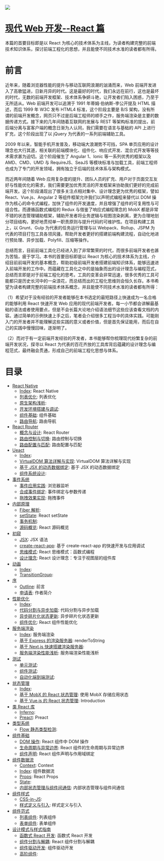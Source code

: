 ![](https://coding.net/u/hoteam/p/Cache/git/raw/master/2017/6/1/think-react.jpg)

# [现代 Web 开发--React 篇](https://parg.co/UaY)

本篇的首要目标即是以 React 为核心的技术体系为主线，为读者构建完整的前端技术知识体系，探讨前端工程化的思想，并且能使不同技术水准的读者都有所得。

# 前言

近年来，随着浏览器性能的提升与移动互联网浪潮的汹涌而来，Web 前端开发进入了高歌猛进，日新月异的时代。这是最好的时代，我们永远在前行，这也是最坏的时代，无数的前端开发框架、技术体系争妍斗艳，让开发者们陷入困惑，乃至于无所适从。Web 前端开发可以追溯于 1991 年蒂姆·伯纳斯-李公开提及 HTML 描述，而后 1999 年 W3C 发布 HTML4 标准，这个阶段主要是 B/S 架构，没有所谓的前端开发概念，网页只不过是后端工程师的顺手之作，服务端渲染是主要的数据传递方式。接下来的几年间随着互联网的发展与 REST 等架构标准的提出，前后端分离与富客户端的概念日渐为人认同，我们需要在语言与基础的 API 上进行扩充，这个阶段出现了以 jQuery 为代表的一系列前端辅助工具。

2009 年以来，智能手机开发普及，移动端大浪潮势不可挡，SPA 单页应用的设计理念也大行其道，相关联的前端模块化、组件化、响应式开发、混合式开发等等技术需求甚为迫切。这个阶段催生了 Angular 1、Ionic 等一系列优秀的框架以及 AMD、CMD、UMD 与 RequireJS、SeaJS 等模块标准与加载工具，前端工程师也成为了专门的开发领域，拥有独立于后端的技术体系与架构模式。

而近两年间随着 Web 应用复杂度的提升、团队人员的扩充、用户对于页面交互友好与性能优化的需求，我们需要更加优秀灵活的开发框架来协助我们更好的完成前端开发。这个阶段涌现出了很多关注点相对集中、设计理念更为优秀的框架，譬如 React、Vue.js、Angular 2 等组件框架允许我们以声明式编程来替代以 DOM 操作为核心的命令式编程，加快了组件的开发速度，并且增强了组件的可复用性与可组合性。而遵循函数式编程的 Redux 与借鉴了响应式编程理念的 MobX 都是非常不错的状态管理辅助框架，辅助开发者将业务逻辑与视图渲染剥离，更为合理地划分项目结构，更好地贯彻单一职责原则与提升代码的可维护性。在项目构建工具上，以 Grunt、Gulp 为代表的任务运行管理与以 Webpack、Rollup、JSPM 为代表的项目打包工具各领风骚，帮助开发者更好的搭建前端构建流程，自动化地进行预处理、异步加载、Polyfill、压缩等操作。

总结而言，目前前端工具化已经进入到了非常繁荣的时代，而很多前端开发者也甚为苦恼，疲于学习。本书的首要目标即是以 React 为核心的技术体系为主线，介绍目前前端开发的基本概念，帮助初级前端开发者搭建前端知识体系，能够迅速进入前端开发的工作中。而蕴藏在工具化之中的是抽象而出的设计理念与编程范式，总结而言即是对于前端工程化的思考。工具的变革会非常迅速，很多优秀的工具可能都只是历史长河中的一朵浪花，而总结而出的工程化思维则会恒久长存。本书希望为读者构建完整的前端技术体系概念，并且能使不同技术水准的读者都有所得：

（1）希望对于没有经验的开发者能够在本书选定的最短路径上快速成为一名合格的能够利用 React 快速开发 Web 应用的现代前端开发者。每一小节都会讲解最基础的语法或者使用要点，但是不会长篇大论地介绍语法细节这些应该查看文档的内容。通过简单的示例快速上手之后，笔者会介绍很多工程当中的具体实践。可能刚入门的开发者并不能理解这些实践的意义或者价值，但是首先保证能用，而后在自己的实践中慢慢回味，逐渐明了。

（2）而对于有一定前端开发经验的开发者，本书能够帮你梳理现代纷繁复杂的前端开发状况，探寻以 React 为代表的百花齐放的工具库背后蕴藏的设计理念与编程范式，最终融会贯通，形成自己的前端工程化思想与体系。

# 目录

* [React Native](https://github.com/wxyyxc1992/Web-Development-And-Engineering-Practices/React-And-Frontend-Engineering/React%20Native/Index.md)
  * [Index](https://github.com/wxyyxc1992/Web-Development-And-Engineering-Practices/blob/master/React-And-Frontend-Engineering/React%20Native/Index.md): React Native
  * [列表优化](https://github.com/wxyyxc1992/Web-Development-And-Engineering-Practices/blob/master/React-And-Frontend-Engineering/React%20Native/%E5%88%97%E8%A1%A8%E4%BC%98%E5%8C%96.md): 列表优化
  * [原生架构浅析](https://github.com/wxyyxc1992/Web-Development-And-Engineering-Practices/blob/master/React-And-Frontend-Engineering/React%20Native/%E5%8E%9F%E7%94%9F%E6%9E%B6%E6%9E%84%E6%B5%85%E6%9E%90.md):
  * [开发环境搭建与调试](https://github.com/wxyyxc1992/Web-Development-And-Engineering-Practices/blob/master/React-And-Frontend-Engineering/React%20Native/%E5%BC%80%E5%8F%91%E7%8E%AF%E5%A2%83%E6%90%AD%E5%BB%BA%E4%B8%8E%E8%B0%83%E8%AF%95.md):
  * [组件基础](https://github.com/wxyyxc1992/Web-Development-And-Engineering-Practices/blob/master/React-And-Frontend-Engineering/React%20Native/%E7%BB%84%E4%BB%B6%E5%9F%BA%E7%A1%80.md): 组件基础
  * [路由导航](https://github.com/wxyyxc1992/Web-Development-And-Engineering-Practices/blob/master/React-And-Frontend-Engineering/React%20Native/%E8%B7%AF%E7%94%B1%E5%AF%BC%E8%88%AA.md): 路由导航
* [React Router](https://github.com/wxyyxc1992/Web-Development-And-Engineering-Practices/React-And-Frontend-Engineering/React%20Router/Index.md)
  * [概念与设计](https://github.com/wxyyxc1992/Web-Development-And-Engineering-Practices/blob/master/React-And-Frontend-Engineering/React%20Router/%E6%A6%82%E5%BF%B5%E4%B8%8E%E8%AE%BE%E8%AE%A1.md): React Router
  * [路由控制与切换](https://github.com/wxyyxc1992/Web-Development-And-Engineering-Practices/blob/master/React-And-Frontend-Engineering/React%20Router/%E8%B7%AF%E7%94%B1%E6%8E%A7%E5%88%B6%E4%B8%8E%E5%88%87%E6%8D%A2.md): 路由控制与切换
  * [路由配置与匹配](https://github.com/wxyyxc1992/Web-Development-And-Engineering-Practices/blob/master/React-And-Frontend-Engineering/React%20Router/%E8%B7%AF%E7%94%B1%E9%85%8D%E7%BD%AE%E4%B8%8E%E5%8C%B9%E9%85%8D.md): 路由配置与匹配
* [Ueact](https://github.com/wxyyxc1992/Web-Development-And-Engineering-Practices/React-And-Frontend-Engineering/Ueact/Index.md)
  * [Index](https://github.com/wxyyxc1992/Web-Development-And-Engineering-Practices/blob/master/React-And-Frontend-Engineering/Ueact/Index.md):
  * [VirtualDOM 算法详解与实现](https://github.com/wxyyxc1992/Web-Development-And-Engineering-Practices/blob/master/React-And-Frontend-Engineering/Ueact/VirtualDOM%20%E7%AE%97%E6%B3%95%E8%AF%A6%E8%A7%A3%E4%B8%8E%E5%AE%9E%E7%8E%B0.md): VirtualDOM 算法详解与实现
  * [基于 JSX 的动态数据绑定](https://github.com/wxyyxc1992/Web-Development-And-Engineering-Practices/blob/master/React-And-Frontend-Engineering/Ueact/%E5%9F%BA%E4%BA%8E%20JSX%20%E7%9A%84%E5%8A%A8%E6%80%81%E6%95%B0%E6%8D%AE%E7%BB%91%E5%AE%9A.md): 基于 JSX 的动态数据绑定
  * [组件系统设计](https://github.com/wxyyxc1992/Web-Development-And-Engineering-Practices/blob/master/React-And-Frontend-Engineering/Ueact/%E7%BB%84%E4%BB%B6%E7%B3%BB%E7%BB%9F%E8%AE%BE%E8%AE%A1.md):
* [事件系统](https://github.com/wxyyxc1992/Web-Development-And-Engineering-Practices/React-And-Frontend-Engineering/%E4%BA%8B%E4%BB%B6%E7%B3%BB%E7%BB%9F/Index.md)
  * [事件应用实践](https://github.com/wxyyxc1992/Web-Development-And-Engineering-Practices/blob/master/React-And-Frontend-Engineering/%E4%BA%8B%E4%BB%B6%E7%B3%BB%E7%BB%9F/%E4%BA%8B%E4%BB%B6%E5%BA%94%E7%94%A8%E5%AE%9E%E8%B7%B5.md): 浏览器监听
  * [合成事件绑定](https://github.com/wxyyxc1992/Web-Development-And-Engineering-Practices/blob/master/React-And-Frontend-Engineering/%E4%BA%8B%E4%BB%B6%E7%B3%BB%E7%BB%9F/%E5%90%88%E6%88%90%E4%BA%8B%E4%BB%B6%E7%BB%91%E5%AE%9A.md): 事件绑定与参数传递
  * [拖拽效果实现](https://github.com/wxyyxc1992/Web-Development-And-Engineering-Practices/blob/master/React-And-Frontend-Engineering/%E4%BA%8B%E4%BB%B6%E7%B3%BB%E7%BB%9F/%E6%8B%96%E6%8B%BD%E6%95%88%E6%9E%9C%E5%AE%9E%E7%8E%B0.md): 拖拽事件
* [内部原理](https://github.com/wxyyxc1992/Web-Development-And-Engineering-Practices/React-And-Frontend-Engineering/%E5%86%85%E9%83%A8%E5%8E%9F%E7%90%86/Index.md)
  * [Fiber 解析](https://github.com/wxyyxc1992/Web-Development-And-Engineering-Practices/blob/master/React-And-Frontend-Engineering/%E5%86%85%E9%83%A8%E5%8E%9F%E7%90%86/Fiber%20%E8%A7%A3%E6%9E%90.md):
  * [setState](https://github.com/wxyyxc1992/Web-Development-And-Engineering-Practices/blob/master/React-And-Frontend-Engineering/%E5%86%85%E9%83%A8%E5%8E%9F%E7%90%86/setState.md): React setState
  * [事务机制](https://github.com/wxyyxc1992/Web-Development-And-Engineering-Practices/blob/master/React-And-Frontend-Engineering/%E5%86%85%E9%83%A8%E5%8E%9F%E7%90%86/%E4%BA%8B%E5%8A%A1%E6%9C%BA%E5%88%B6.md):
  * [源码概览](https://github.com/wxyyxc1992/Web-Development-And-Engineering-Practices/blob/master/React-And-Frontend-Engineering/%E5%86%85%E9%83%A8%E5%8E%9F%E7%90%86/%E6%BA%90%E7%A0%81%E6%A6%82%E8%A7%88.md): React 源码概览
* [初窥](https://github.com/wxyyxc1992/Web-Development-And-Engineering-Practices/React-And-Frontend-Engineering/%E5%88%9D%E7%AA%A5/Index.md)
  * [JSX](https://github.com/wxyyxc1992/Web-Development-And-Engineering-Practices/blob/master/React-And-Frontend-Engineering/%E5%88%9D%E7%AA%A5/JSX.md): JSX 语法
  * [create-react-app](https://github.com/wxyyxc1992/Web-Development-And-Engineering-Practices/blob/master/React-And-Frontend-Engineering/%E5%88%9D%E7%AA%A5/create-react-app.md): 基于 create-react-app 的快速开发与应用调试
  * [思维模式](https://github.com/wxyyxc1992/Web-Development-And-Engineering-Practices/blob/master/React-And-Frontend-Engineering/%E5%88%9D%E7%AA%A5/%E6%80%9D%E7%BB%B4%E6%A8%A1%E5%BC%8F.md): React 思维模式：函数式编程
  * [设计理念](https://github.com/wxyyxc1992/Web-Development-And-Engineering-Practices/blob/master/React-And-Frontend-Engineering/%E5%88%9D%E7%AA%A5/%E8%AE%BE%E8%AE%A1%E7%90%86%E5%BF%B5.md): React 设计理念：专注于视图层的组件库
* [动画](https://github.com/wxyyxc1992/Web-Development-And-Engineering-Practices/React-And-Frontend-Engineering/%E5%8A%A8%E7%94%BB/Index.md)
  * [Index](https://github.com/wxyyxc1992/Web-Development-And-Engineering-Practices/blob/master/React-And-Frontend-Engineering/%E5%8A%A8%E7%94%BB/Index.md):
  * [TransitionGroup](https://github.com/wxyyxc1992/Web-Development-And-Engineering-Practices/blob/master/React-And-Frontend-Engineering/%E5%8A%A8%E7%94%BB/TransitionGroup.md):
* [序](https://github.com/wxyyxc1992/Web-Development-And-Engineering-Practices/React-And-Frontend-Engineering/%E5%BA%8F/Index.md)
  * [Outline](https://github.com/wxyyxc1992/Web-Development-And-Engineering-Practices/blob/master/React-And-Frontend-Engineering/%E5%BA%8F/Outline.md): 前言
  * [申请表](https://github.com/wxyyxc1992/Web-Development-And-Engineering-Practices/blob/master/React-And-Frontend-Engineering/%E5%BA%8F/%E7%94%B3%E8%AF%B7%E8%A1%A8.md): 作者简介
* [性能优化](https://github.com/wxyyxc1992/Web-Development-And-Engineering-Practices/React-And-Frontend-Engineering/%E6%80%A7%E8%83%BD%E4%BC%98%E5%8C%96/Index.md)
  * [Index](https://github.com/wxyyxc1992/Web-Development-And-Engineering-Practices/blob/master/React-And-Frontend-Engineering/%E6%80%A7%E8%83%BD%E4%BC%98%E5%8C%96/Index.md):
  * [代码分割与异步加载](https://github.com/wxyyxc1992/Web-Development-And-Engineering-Practices/blob/master/React-And-Frontend-Engineering/%E6%80%A7%E8%83%BD%E4%BC%98%E5%8C%96/%E4%BB%A3%E7%A0%81%E5%88%86%E5%89%B2%E4%B8%8E%E5%BC%82%E6%AD%A5%E5%8A%A0%E8%BD%BD.md): 代码分割与异步加载
  * [异步碎片化状态更新](https://github.com/wxyyxc1992/Web-Development-And-Engineering-Practices/blob/master/React-And-Frontend-Engineering/%E6%80%A7%E8%83%BD%E4%BC%98%E5%8C%96/%E5%BC%82%E6%AD%A5%E7%A2%8E%E7%89%87%E5%8C%96%E7%8A%B6%E6%80%81%E6%9B%B4%E6%96%B0.md): 异步碎片化状态更新
  * [组件优化](https://github.com/wxyyxc1992/Web-Development-And-Engineering-Practices/blob/master/React-And-Frontend-Engineering/%E6%80%A7%E8%83%BD%E4%BC%98%E5%8C%96/%E7%BB%84%E4%BB%B6%E4%BC%98%E5%8C%96.md): React 组件性能优化
* [服务端渲染](https://github.com/wxyyxc1992/Web-Development-And-Engineering-Practices/React-And-Frontend-Engineering/%E6%9C%8D%E5%8A%A1%E7%AB%AF%E6%B8%B2%E6%9F%93/Index.md)
  * [Index](https://github.com/wxyyxc1992/Web-Development-And-Engineering-Practices/blob/master/React-And-Frontend-Engineering/%E6%9C%8D%E5%8A%A1%E7%AB%AF%E6%B8%B2%E6%9F%93/Index.md): 服务端渲染
  * [基于 Express 的渲染服务器](https://github.com/wxyyxc1992/Web-Development-And-Engineering-Practices/blob/master/React-And-Frontend-Engineering/%E6%9C%8D%E5%8A%A1%E7%AB%AF%E6%B8%B2%E6%9F%93/%E5%9F%BA%E4%BA%8E%20Express%20%E7%9A%84%E6%B8%B2%E6%9F%93%E6%9C%8D%E5%8A%A1%E5%99%A8.md): renderToString
  * [基于 Next.js 快速搭建渲染服务器](https://github.com/wxyyxc1992/Web-Development-And-Engineering-Practices/blob/master/React-And-Frontend-Engineering/%E6%9C%8D%E5%8A%A1%E7%AB%AF%E6%B8%B2%E6%9F%93/%E5%9F%BA%E4%BA%8E%20Next.js%20%E5%BF%AB%E9%80%9F%E6%90%AD%E5%BB%BA%E6%B8%B2%E6%9F%93%E6%9C%8D%E5%8A%A1%E5%99%A8.md):
  * [服务端渲染性能浅析](https://github.com/wxyyxc1992/Web-Development-And-Engineering-Practices/blob/master/React-And-Frontend-Engineering/%E6%9C%8D%E5%8A%A1%E7%AB%AF%E6%B8%B2%E6%9F%93/%E6%9C%8D%E5%8A%A1%E7%AB%AF%E6%B8%B2%E6%9F%93%E6%80%A7%E8%83%BD%E6%B5%85%E6%9E%90.md): 服务端渲染性能浅析
* [测试](https://github.com/wxyyxc1992/Web-Development-And-Engineering-Practices/React-And-Frontend-Engineering/%E6%B5%8B%E8%AF%95/Index.md)
  * [单元测试](https://github.com/wxyyxc1992/Web-Development-And-Engineering-Practices/blob/master/React-And-Frontend-Engineering/%E6%B5%8B%E8%AF%95/%E5%8D%95%E5%85%83%E6%B5%8B%E8%AF%95.md):
  * [组件测试](https://github.com/wxyyxc1992/Web-Development-And-Engineering-Practices/blob/master/React-And-Frontend-Engineering/%E6%B5%8B%E8%AF%95/%E7%BB%84%E4%BB%B6%E6%B5%8B%E8%AF%95.md):
  * [自动化端到端测试](https://github.com/wxyyxc1992/Web-Development-And-Engineering-Practices/blob/master/React-And-Frontend-Engineering/%E6%B5%8B%E8%AF%95/%E8%87%AA%E5%8A%A8%E5%8C%96%E7%AB%AF%E5%88%B0%E7%AB%AF%E6%B5%8B%E8%AF%95.md):
* [状态管理](https://github.com/wxyyxc1992/Web-Development-And-Engineering-Practices/React-And-Frontend-Engineering/%E7%8A%B6%E6%80%81%E7%AE%A1%E7%90%86/Index.md)
  * [Index](https://github.com/wxyyxc1992/Web-Development-And-Engineering-Practices/blob/master/React-And-Frontend-Engineering/%E7%8A%B6%E6%80%81%E7%AE%A1%E7%90%86/Index.md):
  * [基于 MobX 的 React 状态管理](https://github.com/wxyyxc1992/Web-Development-And-Engineering-Practices/blob/master/React-And-Frontend-Engineering/%E7%8A%B6%E6%80%81%E7%AE%A1%E7%90%86/%E5%9F%BA%E4%BA%8E%20MobX%20%E7%9A%84%20React%20%E7%8A%B6%E6%80%81%E7%AE%A1%E7%90%86.md): 使用 MobX 存储应用状态
  * [基于 Vue.js 的 React 状态管理](https://github.com/wxyyxc1992/Web-Development-And-Engineering-Practices/blob/master/React-And-Frontend-Engineering/%E7%8A%B6%E6%80%81%E7%AE%A1%E7%90%86/%E5%9F%BA%E4%BA%8E%20Vue.js%20%E7%9A%84%20React%20%E7%8A%B6%E6%80%81%E7%AE%A1%E7%90%86.md): Introduction
* [类 React 库](https://github.com/wxyyxc1992/Web-Development-And-Engineering-Practices/React-And-Frontend-Engineering/%E7%B1%BB%20React%20%E5%BA%93/Index.md)
  * [Inferno](https://github.com/wxyyxc1992/Web-Development-And-Engineering-Practices/blob/master/React-And-Frontend-Engineering/%E7%B1%BB%20React%20%E5%BA%93/Inferno.md):
  * [Preact](https://github.com/wxyyxc1992/Web-Development-And-Engineering-Practices/blob/master/React-And-Frontend-Engineering/%E7%B1%BB%20React%20%E5%BA%93/Preact.md): Preact
* [类型系统](https://github.com/wxyyxc1992/Web-Development-And-Engineering-Practices/React-And-Frontend-Engineering/%E7%B1%BB%E5%9E%8B%E7%B3%BB%E7%BB%9F/Index.md)
  * [Flow 静态类型检测](https://github.com/wxyyxc1992/Web-Development-And-Engineering-Practices/blob/master/React-And-Frontend-Engineering/%E7%B1%BB%E5%9E%8B%E7%B3%BB%E7%BB%9F/Flow%20%E9%9D%99%E6%80%81%E7%B1%BB%E5%9E%8B%E6%A3%80%E6%B5%8B.md):
* [组件基础](https://github.com/wxyyxc1992/Web-Development-And-Engineering-Practices/React-And-Frontend-Engineering/%E7%BB%84%E4%BB%B6%E5%9F%BA%E7%A1%80/Index.md)
  * [DOM 操作](https://github.com/wxyyxc1992/Web-Development-And-Engineering-Practices/blob/master/React-And-Frontend-Engineering/%E7%BB%84%E4%BB%B6%E5%9F%BA%E7%A1%80/DOM%20%E6%93%8D%E4%BD%9C.md): React 组件中 DOM 操作
  * [生命周期与异常边界](https://github.com/wxyyxc1992/Web-Development-And-Engineering-Practices/blob/master/React-And-Frontend-Engineering/%E7%BB%84%E4%BB%B6%E5%9F%BA%E7%A1%80/%E7%94%9F%E5%91%BD%E5%91%A8%E6%9C%9F%E4%B8%8E%E5%BC%82%E5%B8%B8%E8%BE%B9%E7%95%8C.md): React 组件的生命周期与异常边界
  * [组件声明](https://github.com/wxyyxc1992/Web-Development-And-Engineering-Practices/blob/master/React-And-Frontend-Engineering/%E7%BB%84%E4%BB%B6%E5%9F%BA%E7%A1%80/%E7%BB%84%E4%BB%B6%E5%A3%B0%E6%98%8E.md): React 组件声明与作用域绑定
* [组件数据流](https://github.com/wxyyxc1992/Web-Development-And-Engineering-Practices/React-And-Frontend-Engineering/%E7%BB%84%E4%BB%B6%E6%95%B0%E6%8D%AE%E6%B5%81/Index.md)
  * [Context](https://github.com/wxyyxc1992/Web-Development-And-Engineering-Practices/blob/master/React-And-Frontend-Engineering/%E7%BB%84%E4%BB%B6%E6%95%B0%E6%8D%AE%E6%B5%81/Context.md): Context
  * [Index](https://github.com/wxyyxc1992/Web-Development-And-Engineering-Practices/blob/master/React-And-Frontend-Engineering/%E7%BB%84%E4%BB%B6%E6%95%B0%E6%8D%AE%E6%B5%81/Index.md): 组件数据流
  * [Props](https://github.com/wxyyxc1992/Web-Development-And-Engineering-Practices/blob/master/React-And-Frontend-Engineering/%E7%BB%84%E4%BB%B6%E6%95%B0%E6%8D%AE%E6%B5%81/Props.md): React Props
  * [State](https://github.com/wxyyxc1992/Web-Development-And-Engineering-Practices/blob/master/React-And-Frontend-Engineering/%E7%BB%84%E4%BB%B6%E6%95%B0%E6%8D%AE%E6%B5%81/State.md):
  * [内部状态管理与组件间通信](https://github.com/wxyyxc1992/Web-Development-And-Engineering-Practices/blob/master/React-And-Frontend-Engineering/%E7%BB%84%E4%BB%B6%E6%95%B0%E6%8D%AE%E6%B5%81/%E5%86%85%E9%83%A8%E7%8A%B6%E6%80%81%E7%AE%A1%E7%90%86%E4%B8%8E%E7%BB%84%E4%BB%B6%E9%97%B4%E9%80%9A%E4%BF%A1.md): 内部状态管理与组件间通信
* [组件样式](https://github.com/wxyyxc1992/Web-Development-And-Engineering-Practices/React-And-Frontend-Engineering/%E7%BB%84%E4%BB%B6%E6%A0%B7%E5%BC%8F/Index.md)
  * [CSS-in-JS](https://github.com/wxyyxc1992/Web-Development-And-Engineering-Practices/blob/master/React-And-Frontend-Engineering/%E7%BB%84%E4%BB%B6%E6%A0%B7%E5%BC%8F/CSS-in-JS.md):
  * [样式定义与引入](https://github.com/wxyyxc1992/Web-Development-And-Engineering-Practices/blob/master/React-And-Frontend-Engineering/%E7%BB%84%E4%BB%B6%E6%A0%B7%E5%BC%8F/%E6%A0%B7%E5%BC%8F%E5%AE%9A%E4%B9%89%E4%B8%8E%E5%BC%95%E5%85%A5.md): 样式定义与引入
* [组件范式](https://github.com/wxyyxc1992/Web-Development-And-Engineering-Practices/React-And-Frontend-Engineering/%E7%BB%84%E4%BB%B6%E8%8C%83%E5%BC%8F/Index.md)
  * [列表组件](https://github.com/wxyyxc1992/Web-Development-And-Engineering-Practices/blob/master/React-And-Frontend-Engineering/%E7%BB%84%E4%BB%B6%E8%8C%83%E5%BC%8F/%E5%88%97%E8%A1%A8%E7%BB%84%E4%BB%B6.md): 列表组件
  * [表单组件](https://github.com/wxyyxc1992/Web-Development-And-Engineering-Practices/blob/master/React-And-Frontend-Engineering/%E7%BB%84%E4%BB%B6%E8%8C%83%E5%BC%8F/%E8%A1%A8%E5%8D%95%E7%BB%84%E4%BB%B6.md): 表单组件
* [设计模式与样式指南](https://github.com/wxyyxc1992/Web-Development-And-Engineering-Practices/React-And-Frontend-Engineering/%E8%AE%BE%E8%AE%A1%E6%A8%A1%E5%BC%8F%E4%B8%8E%E6%A0%B7%E5%BC%8F%E6%8C%87%E5%8D%97/Index.md)
  * [函数式 React 开发](https://github.com/wxyyxc1992/Web-Development-And-Engineering-Practices/blob/master/React-And-Frontend-Engineering/%E8%AE%BE%E8%AE%A1%E6%A8%A1%E5%BC%8F%E4%B8%8E%E6%A0%B7%E5%BC%8F%E6%8C%87%E5%8D%97/%E5%87%BD%E6%95%B0%E5%BC%8F%20React%20%E5%BC%80%E5%8F%91.md): 函数式 React 开发
  * [组件分割与解耦](https://github.com/wxyyxc1992/Web-Development-And-Engineering-Practices/blob/master/React-And-Frontend-Engineering/%E8%AE%BE%E8%AE%A1%E6%A8%A1%E5%BC%8F%E4%B8%8E%E6%A0%B7%E5%BC%8F%E6%8C%87%E5%8D%97/%E7%BB%84%E4%BB%B6%E5%88%86%E5%89%B2%E4%B8%8E%E8%A7%A3%E8%80%A6.md): React 组件分割与解耦
  * [组件驱动开发](https://github.com/wxyyxc1992/Web-Development-And-Engineering-Practices/blob/master/React-And-Frontend-Engineering/%E8%AE%BE%E8%AE%A1%E6%A8%A1%E5%BC%8F%E4%B8%8E%E6%A0%B7%E5%BC%8F%E6%8C%87%E5%8D%97/%E7%BB%84%E4%BB%B6%E9%A9%B1%E5%8A%A8%E5%BC%80%E5%8F%91.md): 组件驱动开发
  * [高阶组件](https://github.com/wxyyxc1992/Web-Development-And-Engineering-Practices/blob/master/React-And-Frontend-Engineering/%E8%AE%BE%E8%AE%A1%E6%A8%A1%E5%BC%8F%E4%B8%8E%E6%A0%B7%E5%BC%8F%E6%8C%87%E5%8D%97/%E9%AB%98%E9%98%B6%E7%BB%84%E4%BB%B6.md):
